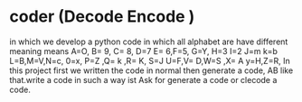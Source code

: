 # coder (Decode Encode )

 in which we
develop a python code in
which all alphabet are
have different meaning
means A=O, B= 9, C= 8, D=7
E= 6,F=5, G=Y, H=3 I=2
J=m k=b L=B,M=V,N=c, 0=x, P=Z ,Q= k ,R= K, S=J
U=F,V= D,W=S ,X= A
y=H,Z=R, In this
project first we written
the code in normal then
generate a code, AB
like that.write a code in such a way ist Ask for
generate a code or clecode
a code.
